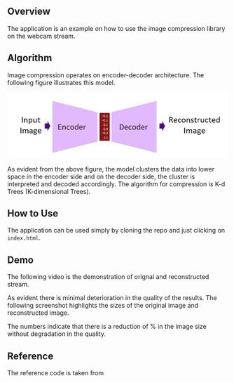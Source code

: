 ## Overview

The application is an example on how to use the image compression library on the webcam stream. 


## Algorithm
Image compression operates on encoder-decoder architecture. The following figure illustrates this model.

![Encoder Decorder](./images/encoderDecorder.png)

As evident from the above figure, the model clusters the data into lower space in the encoder side and on the decoder side, the cluster is interpreted and decoded accordingly. The algorithm for compression is K-d Trees (K-dimensional Trees). 

## How to Use
The application can be used simply by cloning the repo and just clicking on `index.html`.

## Demo
The following video is the demonstration of orignal and reconstructed stream. 



As evident there is minimal deterioration in the quality of the results. The following screenshot highlights the sizes of the original image and reconstructed image.

The numbers indicate that there is a reduction of % in the image size without degradation in the quality.

## Reference
The reference code is taken from 
